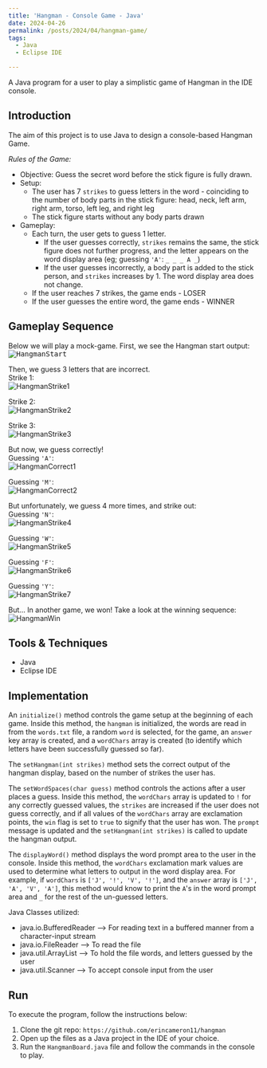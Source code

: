 ```yaml
---
title: 'Hangman - Console Game - Java'
date: 2024-04-26
permalink: /posts/2024/04/hangman-game/
tags:
  - Java
  - Eclipse IDE

---
```


A Java program for a user to play a simplistic game of Hangman in the IDE console.

## Introduction
The aim of this project is to use Java to design a console-based Hangman Game.    

_Rules of the Game:_
* Objective: Guess the secret word before the stick figure is fully drawn.
* Setup: 
    * The user has 7 `strikes` to guess letters in the word - coinciding to the number of body parts in the stick figure: head, neck, left arm, right arm, torso, left leg, and right leg
    * The stick figure starts without any body parts drawn
* Gameplay:
    * Each turn, the user gets to guess 1 letter. 
        * If the user guesses correctly, `strikes` remains the same, the stick figure does not further progress, and the letter appears on the word display area (eg; guessing `'A'`: `_ _ _ A _`)
        * If the user guesses incorrectly, a body part is added to the stick person, and `strikes` increases by 1. The word display area does not change.
    * If the user reaches 7 strikes, the game ends - LOSER
    * If the user guesses the entire word, the game ends - WINNER    


## Gameplay Sequence
Below we will play a mock-game. First, we see the Hangman start output:
<kbd>
![HangmanStart](https://raw.githubusercontent.com/erincameron11/erincameron11.github.io/master/images/hangman-start.png)  
</kbd> 


Then, we guess 3 letters that are incorrect.   
Strike 1:   
![HangmanStrike1](https://raw.githubusercontent.com/erincameron11/erincameron11.github.io/master/images/hangman-strike1.png)   

Strike 2:   
![HangmanStrike2](https://raw.githubusercontent.com/erincameron11/erincameron11.github.io/master/images/hangman-strike2.png)   

Strike 3:   
![HangmanStrike3](https://raw.githubusercontent.com/erincameron11/erincameron11.github.io/master/images/hangman-strike3.png)   


But now, we guess correctly!   
Guessing `'A'`:   
![HangmanCorrect1](https://raw.githubusercontent.com/erincameron11/erincameron11.github.io/master/images/hangman-correct1.png)   

Guessing `'M'`:   
![HangmanCorrect2](https://raw.githubusercontent.com/erincameron11/erincameron11.github.io/master/images/hangman-correct2.png)   


But unfortunately, we guess 4 more times, and strike out:   
Guessing `'N'`:   
![HangmanStrike4](https://raw.githubusercontent.com/erincameron11/erincameron11.github.io/master/images/hangman-strike4.png)   

Guessing `'W'`:   
![HangmanStrike5](https://raw.githubusercontent.com/erincameron11/erincameron11.github.io/master/images/hangman-strike5.png)   

Guessing `'F'`:   
![HangmanStrike6](https://raw.githubusercontent.com/erincameron11/erincameron11.github.io/master/images/hangman-strike6.png)   

Guessing `'Y'`:   
![HangmanStrike7](https://raw.githubusercontent.com/erincameron11/erincameron11.github.io/master/images/hangman-strike7.png)   


But... In another game, we won! Take a look at the winning sequence:   
![HangmanWin](https://raw.githubusercontent.com/erincameron11/erincameron11.github.io/master/images/hangman-win.png)   



## Tools & Techniques
* Java
* Eclipse IDE


## Implementation
An `initialize()` method controls the game setup at the beginning of each game. Inside this method, the `hangman` is initialized, the words are read in from the `words.txt` file, a random `word` is selected, for the game, an `answer` key array is created, and a `wordChars` array is created (to identify which letters have been successfully guessed so far).   

The `setHangman(int strikes)` method sets the correct output of the hangman display, based on the number of strikes the user has.   

The `setWordSpaces(char guess)` method controls the actions after a user places a guess. Inside this method, the `wordChars` array is updated to `!` for any correctly guessed values, the `strikes` are increased if the user does not guess correctly, and if all values of the `wordChars` array are exclamation points, the `win` flag is set to `true` to signify that the user has won. The `prompt` message is updated and the `setHangman(int strikes)` is called to update the hangman output.

The `displayWord()` method displays the word prompt area to the user in the console. Inside this method, the `wordChars` exclamation mark values are used to determine what letters to output in the word display area. For example, if `wordChars` is `['J', '!', 'V', '!']`, and the `answer` array is `['J', 'A', 'V', 'A']`, this method would know to print the `A`'s in the word prompt area and ` _ ` for the rest of the un-guessed letters.


Java Classes utilized:
* java.io.BufferedReader --> For reading text in a buffered manner from a character-input stream
* java.io.FileReader --> To read the file
* java.util.ArrayList --> To hold the file words, and letters guessed by the user
* java.util.Scanner --> To accept console input from the user


## Run
To execute the program, follow the instructions below:
1. Clone the git repo: `https://github.com/erincameron11/hangman`
2. Open up the files as a Java project in the IDE of your choice.
3. Run the `HangmanBoard.java` file and follow the commands in the console to play.